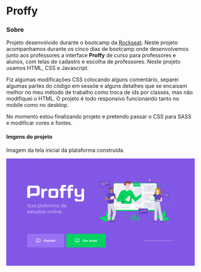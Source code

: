# Proffy

### Sobre
Projeto desenvolvido durante o bootcamp da [Rockseat](https://rocketseat.com.br/). 
Neste projeto acompanhamos durante os cinco dias de bootcamp onde desenvolvemos junto aos professores a interface <b>Proffy</b> de curso para professores e alunos, com telas de cadastro e escolha de professores. Neste projeto usamos HTML, CSS e Javascript.

Fiz algumas modificações CSS colocando alguns comentário, separei algumas partes do código em sessõe e alguns detalhes que se encaixam melhor no meu método de trabalho como troca de ids por classes, mas não modifiquei o HTML. O projeto é todo responsivo funcionando tanto no mobile como no desktop.

No momento estou finalizando projeto e pretendo passar o CSS para SASS e modificar cores e fontes.

#### Imgens do projeto

Imagem da tela inicial da plataforma construida.

![Tela inicial](/images/readme-img/Home.jpg)
